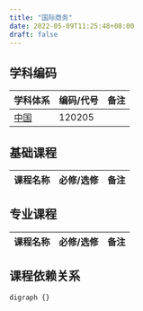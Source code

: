 ```yaml
---
title: "国际商务"
date: 2022-05-09T11:25:48+08:00
draft: false
---
```


## 学科编码
| 学科体系 | 编码/代号 | 备注 |
| ---- | ---- | ---- |
| [中国](../../subject_system/china) | 120205 | |

## 基础课程
| 课程名称 | 必修/选修 | 备注 |
| ---- | ---- | ---- |

## 专业课程
| 课程名称 | 必修/选修 | 备注 |
| ---- | ---- | ---- |

## 课程依赖关系
```graphviz
digraph {}
```
